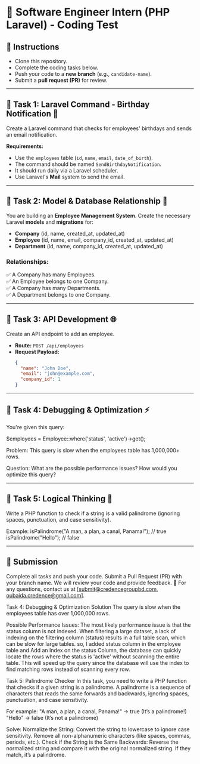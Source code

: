 # 🚀 Software Engineer Intern (PHP Laravel) - Coding Test

## 📌 Instructions
- Clone this repository.
- Complete the coding tasks below.
- Push your code to a **new branch** (e.g., `candidate-name`).
- Submit a **pull request (PR)** for review.

---

## 📌 Task 1: Laravel Command - Birthday Notification 🎂
Create a Laravel command that checks for employees' birthdays and sends an email notification.

**Requirements:**
- Use the `employees` table (`id`, `name`, `email`, `date_of_birth`).
- The command should be named `SendBirthdayNotification`.
- It should run daily via a Laravel scheduler.
- Use Laravel's **Mail** system to send the email.

---

## 📌 Task 2: Model & Database Relationship 🏢
You are building an **Employee Management System**. Create the necessary Laravel **models** and **migrations** for:

- **Company** (id, name, created_at, updated_at)
- **Employee** (id, name, email, company_id, created_at, updated_at)
- **Department** (id, name, company_id, created_at, updated_at)

### **Relationships:**
✅ A Company has many Employees.  
✅ An Employee belongs to one Company.  
✅ A Company has many Departments.  
✅ A Department belongs to one Company.  

---

## 📌 Task 3: API Development 🌐
Create an API endpoint to add an employee.

- **Route:** `POST /api/employees`
- **Request Payload:**
  ```json
  {
    "name": "John Doe",
    "email": "john@example.com",
    "company_id": 1
  }

---

## 📌 Task 4: Debugging & Optimization ⚡
You're given this query:

$employees = Employee::where('status', 'active')->get();

Problem:
This query is slow when the employees table has 1,000,000+ rows.

Question:
What are the possible performance issues?
How would you optimize this query?

---

## 📌 Task 5: Logical Thinking 🧠
Write a PHP function to check if a string is a valid palindrome (ignoring spaces, punctuation, and case sensitivity).

Example:
isPalindrome("A man, a plan, a canal, Panama!"); // true
isPalindrome("Hello"); // false

---

## 📌 Submission
Complete all tasks and push your code.
Submit a Pull Request (PR) with your branch name.
We will review your code and provide feedback.
📩 For any questions, contact us at [submit@credencegroupbd.com, oubaida.credence@gmail.com].














Task 4: Debugging & Optimization Solution
The query is slow when the employees table has over 1,000,000 rows.

Possible Performance Issues:
The most likely performance issue is that the status column is not indexed. When filtering a large dataset, a lack of indexing on the filtering column (status) results in a full table scan, which can be slow for large tables. so, I added status column in the employee table and Add an Index on the status Column,  the database can quickly locate the rows where the status is 'active' without scanning the entire table. This will speed up the query since the database will use the index to find matching rows instead of scanning every row.


Task 5: Palindrome Checker
In this task, you need to write a PHP function that checks if a given string is a palindrome. A palindrome is a sequence of characters that reads the same forwards and backwards, ignoring spaces, punctuation, and case sensitivity.

For example:
"A man, a plan, a canal, Panama!" → true (It’s a palindrome!)
"Hello" → false (It’s not a palindrome)

Solve:
Normalize the String:
Convert the string to lowercase to ignore case sensitivity.
Remove all non-alphanumeric characters (like spaces, commas, periods, etc.).
Check if the String is the Same Backwards:
Reverse the normalized string and compare it with the original normalized string. If they match, it’s a palindrome.